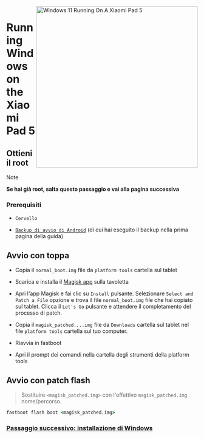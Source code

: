 <img align="right" src="https://raw.githubusercontent.com/erdilS/Port-Windows-11-Xiaomi-Pad-5/main/nabu.png" width="425" alt="Windows 11 Running On A Xiaomi Pad 5">


# Running Windows on the Xiaomi Pad 5

## Ottieni il root
> [!NOTE]
> **Se hai già root, salta questo passaggio e vai alla pagina successiva**

### Prerequisiti
- ```Cervello```
  
- [```Backup di avvio di Android```](/guide/English/1-partition-en.md#Make-a-backup-of-your-existing-boot-image) (di cui hai eseguito il backup nella prima pagina della guida)


## Avvio con toppa 

- Copia il ```normal_boot.img``` file da ```platform tools``` cartella sul tablet


- Scarica e installa il [Magisk app](https://github.com/topjohnwu/Magisk/releases/latest) sulla tavoletta
  
-  Apri l'app Magisk e fai clic su ```Install``` pulsante. Selezionare ```Select and Patch a File``` opzione e trova il file ```normal_boot.img``` file che hai copiato sul tablet. Clicca il ```Let's Go``` pulsante e attendere il completamento del processo di patch.
  
- Copia il ```magisk_patched....img``` file da ```Downloads``` cartella sul tablet nel file ```platform tools``` cartella sul tuo computer.

- Riavvia in fastboot
  
- Apri il prompt dei comandi nella cartella degli strumenti della platform tools 

 ## Avvio con patch flash
 > Sostituire `<magisk_patched.img>` con l'effettivo ```magisk_patched.img``` nome/percorso.
```cmd
fastboot flash boot <magisk_patched.img>
```

### [Passaggio successivo: installazione di Windows](/guide/Italian/3-install-it.md)
